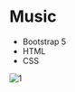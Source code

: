 # Music
- Bootstrap 5
- HTML
- CSS

![1](https://user-images.githubusercontent.com/86317658/192899671-7175d492-e9e7-4d30-a94c-938b2f54aa67.png)
